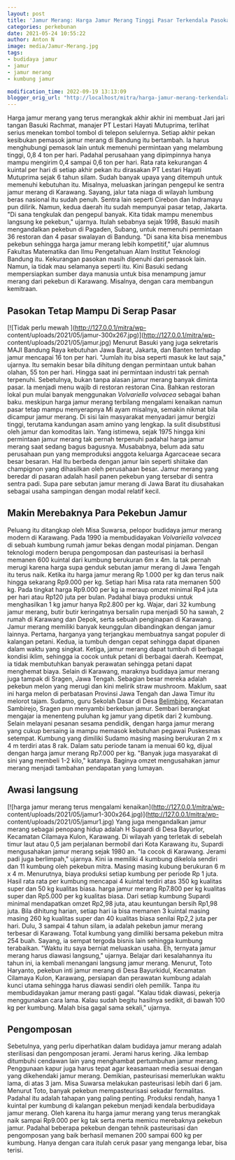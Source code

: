 ```yaml
---
layout: post
title: 'Jamur Merang: Harga Jamur Merang Tinggi Pasar Terkendala Pasokan'
categories: perkebunan
date: 2021-05-24 10:55:22
author: Anton N
image: media/Jamur-Merang.jpg
tags:
- budidaya jamur
- jamur
- jamur merang
- kumbung jamur

modification_time: 2022-09-19 13:13:09
blogger_orig_url: "http://localhost/mitra/harga-jamur-merang-terkendala-pasokan.html"
---
```


Harga jamur merang yang terus merangkak akhir akhir ini membuat Jari jari
tangan Basuki Rachmat, manajer PT Lestari Hayati Mutuprima, terlihat serius
menekan tombol tombol di telepon selulernya. Setiap akhir pekan kesibukan
pemasok jamur merang di Bandung itu bertambah. Ia harus menghubungi pemasok
lain untuk memenuhi permintaan yang melambung tinggi, 0,8 4 ton per hari.
Padahal perusahaan yang dipimpinnya hanya mampu mengirim 0,4 sampai 0,6 ton
per hari. Rata rata kekurangan 4 kuintal per hari di setiap akhir pekan itu
dirasakan PT Lestari Hayati Mutuprima sejak 6 tahun silam. Sudah banyak upaya
yang ditempuh untuk memenuhi kebutuhan itu. Misalnya, meluaskan jaringan
pengepul ke sentra jamur merang di Karawang. Sayang, jalur tata niaga di
wilayah lumbung beras nasional itu sudah penuh. Sentra lain seperti Cirebon
dan Indramayu pun dilirik. Namun, kedua daerah itu sudah mempunyai pasar
tetap, Jakarta. "Di sana tengkulak dan pengepul banyak. Kita tidak mampu
menembus langsung ke pekebun," ujarnya. Itulah sebabnya sejak 1998, Basuki
masih mengandalkan pekebun di Pagaden, Subang, untuk memenuhi permintaan 36
restoran dan 4 pasar swalayan di Bandung. "Di sana kita bisa menembus pekebun
sehingga harga jamur merang lebih kompetitif," ujar alumnus Fakultas
Matematika dan Ilmu Pengetahuan Alam Institut Teknologi Bandung itu.
Kekurangan pasokan masih dipenuhi dari pemasok lain. Namun, ia tidak mau
selamanya seperti itu. Kini Basuki sedang mempersiapkan sumber daya manusia
untuk bisa menampung jamur merang dari pekebun di Karawang. Misalnya, dengan
cara membangun kemitraan.

## Pasokan Tetap Mampu Di Serap Pasar

[![Tidak perlu mewah ](http://127.0.0.1/mitra/wp-
content/uploads/2021/05/jamur-300x267.jpg)](http://127.0.0.1/mitra/wp-
content/uploads/2021/05/jamur.jpg) Menurut Basuki yang juga sekretaris MAJI
Bandung Raya kebutuhan Jawa Barat, Jakarta, dan Banten terhadap jamur mencapai
16 ton per hari. "Jumlah itu bisa seperti masuk ke laut saja," ujarnya. Itu
semakin besar bila dihitung dengan permintaan untuk bahan olahan, 55 ton per
hari. Hingga saat ini permintaan industri tak pernah terpenuhi. Sebetulnya,
bukan tanpa alasan jamur merang banyak diminta pasar. Ia menjadi menu wajib di
restoran restoran Cina. Bahkan restoran lokal pun mulai banyak menggunakan
_Volvariella volvacea_ sebagai bahan baku. meskipun harga jamur merang
terbilang mengalami kenaikan namun pasar tetap mampu menyerapnya Mi ayam
misalnya, semakin nikmat bila dicampur jamur merang. Di sisi lain masyarakat
menyadari jamur bergizi tinggi, terutama kandungan asam amino yang lengkap. Ia
sulit disubstitusi oleh jamur dan komoditas lain. Yang istimewa, sejak 1975
hingga kini permintaan jamur merang tak pernah terpenuhi padahal harga jamur
merang saat sedang bagus bagusnya. Musababnya, belum ada satu perusahaan pun
yang memproduksi anggota keluarga Agarcaceae secara besar besaran. Hal Itu
berbeda dengan jamur lain seperti shiitake dan champignon yang dihasilkan oleh
perusahaan besar. Jamur merang yang beredar di pasaran adalah hasil panen
pekebun yang tersebar di sentra sentra padi. Supa pare sebutan jamur merang di
Jawa Barat itu diusahakan sebagai usaha sampingan dengan modal relatif kecil.

## Makin Merebaknya Para Pekebun Jamur

Peluang itu ditangkap oleh Misa Suwarsa, pelopor budidaya jamur merang modern
di Karawang. Pada 1990 ia membudidayakan _Volvariella volvacea_ di sebuah
kumbung rumah jamur bekas dengan modal pinjaman. Dengan teknologi modern
berupa pengomposan dan pasteurisasi ia berhasil memanen 600 kuintal dari
kumbung berukuran 6m x 4m. Ia tak pernah merugi karena harga supa genduk
sebutan jamur merang di Jawa Tengah itu terus naik. Ketika itu harga jamur
merang Rp 1.000 per kg dan terus naik hingga sekarang Rp9.000 per kg. Setiap
hari Misa rata rata memanen 500 kg. Pada tingkat harga Rp9.000 per kg ia
meraup omzet minimal Rp4 juta per hari atau Rp120 juta per bulan. Padahal
biaya produksi untuk menghasilkan 1 kg jamur hanya Rp2.800 per kg. Wajar, dari
32 kumbung jamur merang, butir butir keringatnya bersalin rupa menjadi 50 ha
sawah, 2 rumah di Karawang dan Depok, serta sebuah penginapan di Karawang.
Jamur merang memiliki banyak keunggulan dibandingkan dengan jamur lainnya.
Pertama, harganya yang terjangkau membuatnya sangat populer di kalangan
petani. Kedua, ia tumbuh dengan cepat sehingga dapat dipanen dalam waktu yang
singkat. Ketiga, jamur merang dapat tumbuh di berbagai kondisi iklim, sehingga
ia cocok untuk petani di berbagai daerah. Keempat, ia tidak membutuhkan banyak
perawatan sehingga petani dapat menghemat biaya. Selain di Karawang, maraknya
budidaya jamur merang juga tampak di Sragen, Jawa Tengah. Sebagian besar
mereka adalah pekebun melon yang merugi dan kini melirik straw mushroom.
Maklum, saat ini harga melon di perbatasan Provinsi Jawa Tengah dan Jawa Timur
itu melorot tajam. Sudamo, guru Sekolah Dasar di Desa
[Belimbing](http://127.0.0.1/mitra/topik/belimbing "Belimbing"), Kecamatan
Sambirejo, Sragen pun menyambi berkebun jamur. Sembari berangkat mengajar ia
menenteng puluhan kg jamur yang dipetik dari 2 kumbung. Selain melayani
pesanan sesama pendidik, dengan harga jamur merang yang cukup bersaing ia
mampu memasok kebutuhan pegawai Puskesmas setempat. Kumbung yang dimiliki
Sudamo masing masing berukuran 2 m x 4 m terdiri atas 8 rak. Dalam satu
periode tanam ia menuai 60 kg, dijual dengan harga jamur merang Rp7.000 per
kg. "Banyak juga masyarakat di sini yang membeli 1-2 kilo," katanya. Baginya
omzet mengusahakan jamur merang menjadi tambahan pendapatan yang lumayan.

## Awasi langsung

[![harga jamur merang terus mengalami kenaikan](http://127.0.0.1/mitra/wp-
content/uploads/2021/05/jamur1-300x264.jpg)](http://127.0.0.1/mitra/wp-
content/uploads/2021/05/jamur1.jpg) Yang juga mengandalkan jamur merang
sebagai penopang hidup adalah H Supardi di Desa Bayurlor, Kecamatan Cilamaya
Kulon, Karawang. Di wilayah yang terletak di sebelah timur laut atau 0,5 jam
perjalanan bermobil dari Kota Karawang itu, Supardi mengusahakan jamur merang
sejak 1980 an. "Ia cocok di Karawang. Jerami padi juga berlimpah," ujarnya.
Kini ia memiliki 4 kumbung dikelola sendiri dan 11 kumbung oleh pekebun mitra.
Masing masing kubung berukuran 6 m x 4 m. Menurutnya, biaya produksi setiap
kumbung per periode Rp 1 juta. Hasil rata rata per kumbung mencapai 4 kuintal
terdiri atas 350 kg kualitas super dan 50 kg kualitas biasa. harga jamur
merang Rp7.800 per kg kualitas super dan Rp5.000 per kg kualitas biasa. Dari
setiap kumbung Supardi minimal mendapatkan omzet Rp2,98 juta, atau keuntungan
bersih Rp1,98 juta. Bila dihitung harian, setiap hari ia bisa memanen 3
kuintal masing masing 260 kg kualitas super dan 40 kualitas biasa senilai
Rp2,2 juta per hari. Dulu, 3 sampai 4 tahun silam, ia adalah pekebun jamur
merang terbesar di Karawang. Total kumbung yang dimiliki bersama pekebun mitra
254 buah. Sayang, ia sempat tergoda bisnis lain sehingga kumbung terabaikan.
"Waktu itu saya berniat meluaskan usaha. Eh, ternyata jamur merang harus
diawasi langsung," ujarnya. Belajar dari kesalahannya itu tahun ini, ia
kembali menangani langsung jamur merang. Menurut, Toto Haryanto, pekebun inti
jamur merang di Desa Bayurkidul, Kecamatan Cilamaya Kulon, Karawang, persiapan
dan perawatan kumbung adalah kunci utama sehingga harus diawasi sendiri oleh
pemilik. Tanpa itu membudidayakan jamur merang pasti gagal. "Kalau tidak
diawasi, pekerja menggunakan cara lama. Kalau sudah begitu hasilnya sedikit,
di bawah 100 kg per kumbung. Malah bisa gagal sama sekali," ujarnya.

## Pengomposan

Sebetulnya, yang perlu diperhatikan dalam budidaya jamur merang adalah
sterilisasi dan pengomposan jerami. Jerami harus kering. Jika lembap ditumbuhi
cendawan lain yang menghambat pertumbuhan jamur merang. Penggunaan kapur juga
harus tepat agar keasamaan media sesuai dengan yang dikehendaki jamur merang.
Demikian, pasteurisasi memerlukan waktu lama, di atas 3 jam. Misa Suwarsa
melakukan pasteurisasi lebih dari 6 jam. Menurut Toto, banyak pekebun
mempasteurisasi sekadar formalitas. Padahal itu adalah tahapan yang paling
penting. Produksi rendah, hanya 1 kuintal per kumbung di kalangan pekebun
menjadi kendala berbudidaya jamur merang. Oleh karena itu harga jamur merang
yang terus merangkak naik sampai Rp9.000 per kg tak serta merta memicu
merebaknya pekebun jamur. Padahal beberapa pekebun dengan tehnik pasteurisasi
dan pengomposan yang baik berhasil memanen 200 sampai 600 kg per kumbung.
Hanya dengan cara itulah ceruk pasar yang menganga lebar, bisa terisi.


